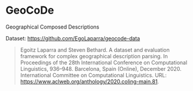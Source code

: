 # GeoCoDe
Geographical Composed Descriptions

Dataset: https://github.com/EgoLaparra/geocode-data

> Egoitz Laparra and Steven Bethard. A dataset and evaluation framework for complex geographical description parsing. 
> In Proceedings of the 28th International Conference on Computational Linguistics, 936–948. 
> Barcelona, Spain (Online), December 2020. International Committee on Computational Linguistics. 
> URL: https://www.aclweb.org/anthology/2020.coling-main.81.
